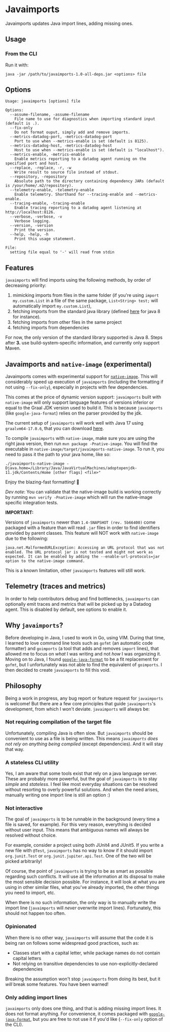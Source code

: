 # Javaimports

Javaimports updates Java import lines, adding missing ones.

## Usage

### From the CLI

Run it with:

```
java -jar /path/to/javaimports-1.0-all-deps.jar <options> file
```

## Options

```
Usage: javaimports [options] file

Options:
  --assume-filename, -assume-filename
    File name to use for diagnostics when importing standard input (default is .).
  --fix-only
    Do not format ouput, simply add and remove imports.
  --metrics-datadog-port, -metrics-datadog-port
    Port to use when --metrics-enable is set (default is 8125).
  --metrics-datadog-host, -metrics-datadog-host
    Host to use when --metrics-enable is set (default is "localhost").
  --metrics-enable, -metrics-enable
    Enable metrics reporting to a datadog agent running on the specified port and host.
  --replace, -replace, -r, -w
    Write result to source file instead of stdout.
  --repository, -repository
    Absolute path to the directory containing dependency JARs (default is /your/home/.m2/repository).
  --telemetry-enable, -telemetry-enable
    Enable telemetry. Shorthand for --tracing-enable and --metrics-enable.
  --tracing-enable, -tracing-enable
    Enable tracing reporting to a datadog agent listening at http://localhost:8126.
  --verbose, -verbose, -v
    Verbose logging.
  --version, -version
    Print the version.
  --help, -help, -h
    Print this usage statement.

File:
  setting file equal to '-' will read from stdin
```

## Features

`javaimports` will find imports using the following methods, by order of decreasing priority:

1. mimicking imports from files in the same folder (if you're using `import my.custom.List` in a
   file of the same package, `List<String> test;` will automatically import `my.custom.List`),
2. fetching imports from the standard java library (defined
   [here](https://docs.oracle.com/javase/8/docs/api/allclasses-noframe.html) for java 8 for
   instance).
3. fetching imports from other files in the same project
4. fetching imports from dependencies

For now, the only version of the standard library supported is Java 8. Steps after **3.** use
build-system-specific information, and currently only support Maven.

## Javaimports and `native-image` (experimental)

Javaimports comes with experimental support for
[`native-image`](https://www.graalvm.org/reference-manual/native-image/). This will considerably
speed up execution of `javaimports` (including the formatting if not using `--fix-only`), especially
in projects with few dependencies. 

This comes at the price of dynamic version support: `javaimports` built with `native-image` will
only support language features of versions inferior or equal to the Graal JDK version used to build
it. This is because `javaimports` (like `google-java-format`) relies on the parser provided by the
jdk.

The current setup of `javaimports` will work well with Java 17 using `graalvm64-17.0.6`, that you
can download [here](https://www.graalvm.org/downloads/).

To compile `javaimports` with `native-image`, make sure you are using the right java version, then
run `mvn package -Pnative-image`. You will find the executable in
`native-image/target/javaimports-native-image`. To run it, you need to pass it the path to your java
home, like so:

```
./javaimports-native-image -Djava.home=/Library/Java/JavaVirtualMachines/adoptopenjdk-11.jdk/Contents/Home [other flags] <file>"
```

Enjoy the blazing-fast formatting! 🎉

_Dev note_: You can validate that the native-image build is working correctly by running `mvn verify
-Pnative-image` which will run the native-image specific integration tests.

**IMPORTANT:**

Versions of `javaimports` newer than  `1.4-SNAPSHOT (rev. 5b66400)` come packaged with a feature
than will read `.jar` files in order to find identifiers provided by parent classes. This feature
will NOT work with `native-image` due to the following:

```
java.net.MalformedURLException: Accessing an URL protocol that was not enabled. The URL protocol jar is not tested and might not work as expected. It can be enabled by adding the --enable-url-protocols=jar option to the native-image command.
```

This is a known limitation, other `javaimports` features will still work.

## Telemetry (traces and metrics)

In order to help contributors debug and find bottlenecks, `javaimports` can optionally emit traces
and metrics that will be picked up by a Datadog agent. This is disabled by default, see options to
enable it.

## Why `javaimports`?

Before developing in Java, I used to work in Go, using VIM. During that time, I learned to love
command line tools such as `gofmt` (an automatic code formatter) and `goimports` (a tool that adds
and removes `import` lines), that allowed me to focus on *what* I was writing and not *how* I was
organizing it. Moving on to Java, I found
[`google-java-format`](https://github.com/google/google-java-format) to be a fit replacement for
`gofmt`, but I unfortunately was not able to find the equivalent of `goimports`. I then decided to
create `javaimports` to fill this void.

## Philosophy

Being a work in progress, any bug report or feature request for `javaimports` is welcome! But there
are a few core principles that guide `javaimports`'s development, from which I won't deviate.
`javaimports` will always be:

### Not requiring compilation of the target file

Unfortunately, compiling Java is often slow. But `javaimports` should be convenient to use as a file
is being written. This means *`javaimports` does not rely on anything being compiled* (except dependencies).
And it will stay that way.

### A stateless CLI utility

Yes, I am aware that some tools exist that rely on a java language server. These are probably more
powerful, but the goal of `javaimports` is to stay *simple* and *stateless*. I feel like most
everyday situations can be resolved without resorting to overly powerful solutions. And when the
need arises, manually writing one import line is still an option :)

### Not interactive

The goal of `javaimports` is to be runnable in the background (every time a file is saved, for
example). For this very reason, everything is decided without user input. This means that ambiguous
names will always be resolved without choice.

For example, consider a project using both JUnit4 and JUnit5. If you write a new file with `@Test`,
`javaimports` has no way to know if it should import `org.junit.Test` or
`org.junit.jupiter.api.Test`. One of the two will be picked arbitrarily!

Of course, the point of `javaimports` is trying to be as smart as possible regarding such conflicts.
It will use all the information at its disposal to make the most sensible decision possible. For
instance, it will look at what you are using in other similar files, what you've already
imported, the other things you need to import, etc.

When there is no such information, the only way is to manually write the import line (`javaimports`
will *never* overwrite import lines). Fortunately, this should not happen too often.

### Opinionated

When there is no other way, `javaimports` will assume that the code it is being ran on follows some
widespread good practices, such as:

* Classes start with a capital letter, while package names do not contain capital letters
* Not relying on transitive dependencies to use non-explicitly-declared dependencies

Breaking the assumption won't stop `javaimports` from doing its best, but it _will_ break some
features. You have been warned!

### Only adding import lines

`javaimports` only does one thing, and that is adding missing import lines. It does not format
anything. For convenience, it comes packaged with
[`google-java-format`](https://github.com/google/google-java-format), but you are free to not use it
if you'd like (`--fix-only` option of the CLI).
